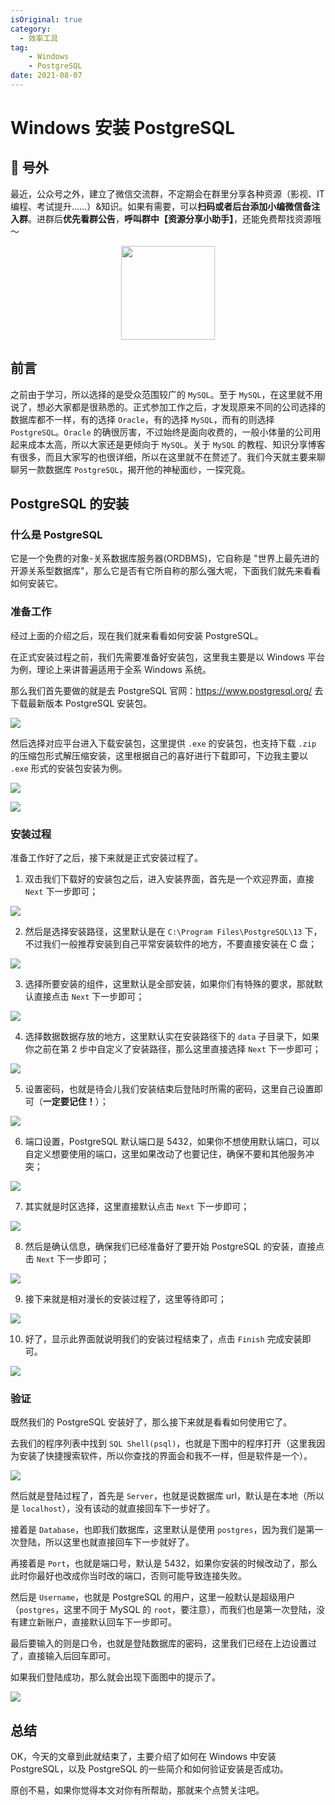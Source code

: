 ```yaml
---
isOriginal: true
category:
  - 效率工具
tag:
    - Windows
    - PostgreSQL
date: 2021-08-07
---
```


# Windows 安装 PostgreSQL

## 🎈 号外

最近，公众号之外，建立了微信交流群，不定期会在群里分享各种资源（影视、IT 编程、考试提升……）&知识。如果有需要，可以**扫码或者后台添加小编微信备注入群**。进群后**优先看群公告**，**呼叫群中【资源分享小助手】**，还能免费帮找资源哦～

<center>
<img src="/contact/wxgroup.jpg" width="150"> 
</center>

## 前言

之前由于学习，所以选择的是受众范围较广的 `MySQL`。至于 `MySQL`，在这里就不用说了，想必大家都是很熟悉的。正式参加工作之后，才发现原来不同的公司选择的数据库都不一样，有的选择 `Oracle`，有的选择 `MySQL`，而有的则选择 `PostgreSQL`。`Oracle` 的确很厉害，不过始终是面向收费的，一般小体量的公司用起来成本太高，所以大家还是更倾向于 `MySQL`。关于 `MySQL` 的教程、知识分享博客有很多，而且大家写的也很详细，所以在这里就不在赘述了。我们今天就主要来聊聊另一款数据库 `PostgreSQL`，揭开他的神秘面纱，一探究竟。

## PostgreSQL 的安装

### 什么是 PostgreSQL

它是一个免费的对象-关系数据库服务器(ORDBMS)，它自称是 "世界上最先进的开源关系型数据库"，那么它是否有它所自称的那么强大呢，下面我们就先来看看如何安装它。

### 准备工作

经过上面的介绍之后，现在我们就来看看如何安装 PostgreSQL。

在正式安装过程之前，我们先需要准备好安装包，这里我主要是以 Windows 平台为例，理论上来讲普遍适用于全系 Windows 系统。

那么我们首先要做的就是去 PostgreSQL 官网：https://www.postgresql.org/ 去下载最新版本 PostgreSQL 安装包。

![](assets/20210807-windows-install-pgsql/04d451920a17d9859e053f1b07cbb41f.png)

然后选择对应平台进入下载安装包，这里提供 `.exe` 的安装包，也支持下载 `.zip` 的压缩包形式解压缩安装，这里根据自己的喜好进行下载即可，下边我主要以 `.exe` 形式的安装包安装为例。

![](assets/20210807-windows-install-pgsql/6cfef34c322df4d1fa527b782a39c5ea.png)

![](assets/20210807-windows-install-pgsql/de5c00f96e55e78b53aa06395f2f8f83.png)

### 安装过程

准备工作好了之后，接下来就是正式安装过程了。

1.   双击我们下载好的安装包之后，进入安装界面，首先是一个欢迎界面，直接 `Next` 下一步即可；

![](assets/20210807-windows-install-pgsql/d25464db8f1ccad9d4fe193df1657553.png)

2.   然后是选择安装路径，这里默认是在 `C:\Program Files\PostgreSQL\13` 下，不过我们一般推荐安装到自己平常安装软件的地方，不要直接安装在 C 盘；

![](assets/20210807-windows-install-pgsql/ccde635d53ecde5db61fbd8b4770a6e3.png)

3.   选择所要安装的组件，这里默认是全部安装，如果你们有特殊的要求，那就默认直接点击 `Next` 下一步即可；

![](assets/20210807-windows-install-pgsql/972c4ada250cbcb1ae11fc64d67d1ea8.png)

4.   选择数据数据存放的地方，这里默认实在安装路径下的 `data` 子目录下，如果你之前在第 2 步中自定义了安装路径，那么这里直接选择 `Next` 下一步即可；

![](assets/20210807-windows-install-pgsql/14acea39ce07988b9c47b9dd72ec796a.png)

5.   设置密码，也就是待会儿我们安装结束后登陆时所需的密码，这里自己设置即可（**一定要记住！**）；

![](assets/20210807-windows-install-pgsql/d8f597a48d75ac8679a19ede476345cb.png)

6.   端口设置，PostgreSQL 默认端口是 5432，如果你不想使用默认端口，可以自定义想要使用的端口，这里如果改动了也要记住，确保不要和其他服务冲突；

![](assets/20210807-windows-install-pgsql/6e15b68a9641a7a44be4108e9e81b3c9.png)

7.   其实就是时区选择，这里直接默认点击 `Next` 下一步即可；

![](assets/20210807-windows-install-pgsql/88596c55247c9a327fdf825629a05bfa.png)

8.   然后是确认信息，确保我们已经准备好了要开始 PostgreSQL 的安装，直接点击 `Next` 下一步即可；

![](assets/20210807-windows-install-pgsql/15781307661c1c8e0626ef0dc5730a37.png)

9.   接下来就是相对漫长的安装过程了，这里等待即可；

![](assets/20210807-windows-install-pgsql/3bd19984a627c03b15ce27a86af8e59a.png)

10.   好了，显示此界面就说明我们的安装过程结束了，点击 `Finish` 完成安装即可。

![](assets/20210807-windows-install-pgsql/294881a19a526faee6a12ba990576f0b.png)

### 验证

既然我们的 PostgreSQL 安装好了，那么接下来就是看看如何使用它了。

去我们的程序列表中找到 `SQL Shell(psql)`，也就是下图中的程序打开（这里我因为安装了快捷搜索软件，所以你查找的界面会和我不一样，但是软件是一个）。

![](assets/20210807-windows-install-pgsql/27b5edf246d19c84dd8e028bb69a5c9b.png)

然后就是登陆过程了，首先是 `Server`，也就是说数据库 url，默认是在本地（所以是 `localhost`），没有该动的就直接回车下一步好了。

接着是 `Database`，也即我们数据库，这里默认是使用 `postgres`，因为我们是第一次登陆，所以这里也就直接回车下一步就好了。

再接着是 `Port`，也就是端口号，默认是 5432，如果你安装的时候改动了，那么此时你最好也改成你当时改的端口，否则可能导致连接失败。

然后是 `Username`，也就是 PostgreSQL 的用户，这里一般默认是超级用户（`postgres`，这里不同于 MySQL 的 `root`，要注意），而我们也是第一次登陆，没有建立新账户，直接默认回车下一步即可。

最后要输入的则是口令，也就是登陆数据库的密码，这里我们已经在上边设置过了，直接输入后回车即可。

如果我们登陆成功，那么就会出现下面图中的提示了。

![](assets/20210807-windows-install-pgsql/07af7f2c11fe8ca624cc72b198e3aefe.png)

## 总结

OK，今天的文章到此就结束了，主要介绍了如何在 Windows 中安装 PostgreSQL，以及 PostgreSQL 的一些简介和如何验证安装是否成功。

原创不易，如果你觉得本文对你有所帮助，那就来个点赞关注吧。